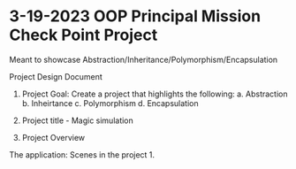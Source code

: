 # 3-19-2023 OOP Principal Mission Check Point Project 
 Meant to showcase Abstraction/Inheritance/Polymorphism/Encapsulation


Project Design Document
1. Project Goal: Create a project that highlights the following:
    a. Abstraction
    b. Inheirtance
    c. Polymorphism
    d. Encapsulation

2. Project title - Magic simulation 
3. Project Overview

The application:
Scenes in the project
1. 
